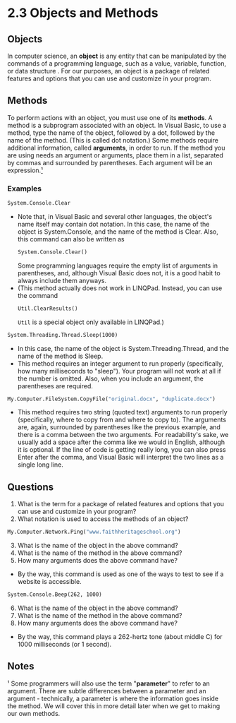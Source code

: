 # 2.3 Objects and Methods
## Objects
In computer science, an **object** is any entity that can be manipulated by the commands of a programming language, such as a value, variable, function, or data structure . For our purposes, an object is a package of related features and options that you can use and customize in your program.

## Methods
To perform actions with an object, you must use one of its **methods**. A method is a subprogram associated with an object. In Visual Basic, to use a method, type the name of the object, followed by a dot, followed by the name of the method. (This is called dot notation.) Some methods require additional information, called **arguments**, in order to run. If the method you are using needs an argument or arguments, place them in a list, separated by commas and surrounded by parentheses. Each argument will be an expression.[¹](#footnote1)

### Examples
```vb
System.Console.Clear
```
* Note that, in Visual Basic and several other languages, the object's name itself may contain dot notation. In this case, the name of the object is System.Console, and the name of the method is Clear.
	Also, this command can also be written as
    ```vb
    System.Console.Clear()
    ```
    Some programming languages require the empty list of arguments in parentheses, and, although Visual Basic does not, it is a good habit to always include them anyways.
* (This method actually does not work in LINQPad. Instead, you can use the command
    ```vb
    Util.ClearResults()
    ```
    `Util` is a special object only available in LINQPad.)
```vb
System.Threading.Thread.Sleep(1000)
```
* In this case, the name of the object is System.Threading.Thread, and the name of the method is Sleep.
* This method requires an integer argument to run properly (specifically, how many milliseconds to "sleep"). Your program will not work at all if the number is omitted. Also, when you include an argument, the parentheses are required.
```vb
My.Computer.FileSystem.CopyFile("original.docx", "duplicate.docx")
```
* This method requires two string (quoted text) arguments to run properly (specifically, where to copy from and where to copy to). The arguments are, again, surrounded by parentheses like the previous example, and there is a comma between the two arguments. For readability's sake, we usually add a space after the comma like we would in English, although it is optional. If the line of code is getting really long, you can also press Enter after the comma, and Visual Basic will interpret the two lines as a single long line.

## Questions
1. What is the term for a package of related features and options that you can use and customize in your program?
2. What notation is used to access the methods of an object?
```vb
My.Computer.Network.Ping("www.faithheritageschool.org")
```
3. What is the name of the object in the above command?
4. What is the name of the method in the above command?
5. How many arguments does the above command have?
* By the way, this command is used as one of the ways to test to see if a website is accessible.
```vb
System.Console.Beep(262, 1000)
```
6. What is the name of the object in the above command?
7. What is the name of the method in the above command?
8. How many arguments does the above command have?
* By the way, this command plays a 262-hertz tone (about middle C) for 1000 milliseconds (or 1 second).

## Notes
¹ <a id="footnote1"></a> Some programmers will also use the term "**parameter**" to refer to an argument. There are subtle differences between a parameter and an argument - technically, a parameter is where the information goes inside the method. We will cover this in more detail later when we get to making our own methods.
